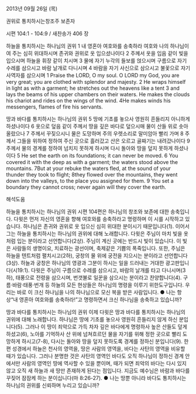 2013년 09월 26일 (목)

권위로 통치하시는창조주 보존자



시편 104:1 - 104:9 / 새찬송가 406 장


하늘을 통치하시는 하나님의 권위
1 내 영혼아 여호와를 송축하라 여호와 나의 하나님이여 주는 심히 위대하시며 존귀와 권위로 옷 입으셨나이다 2 주께서 옷을 입음 같이 빛을 입으시며 하늘을 휘장 같이 치시며 3 물에 자기 누각의 들보를 얹으시며 구름으로 자기 수레를 삼으시고 바람 날개로 다니시며 4 바람을 자기 사신으로 삼으시고 불꽃으로 자기 사역자를 삼으시며
1 Praise the LORD, O my soul. O LORD my God, you are very great; you are clothed with splendor and majesty. 2 He wraps himself in light as with a garment; he stretches out the heavens like a tent 3 and lays the beams of his upper chambers on their waters. He makes the clouds his chariot and rides on the wings of the wind. 4He makes winds his messengers, flames of fire his servants.

땅과 바다를 통치하시는 하나님의 권위
5 땅에 기초를 놓으사 영원히 흔들리지 아니하게 하셨나이다 6 옷으로 덮음 같이 주께서 땅을 깊은 바다로 덮으시매 물이 산들 위로 솟아올랐으나 7 주께서 꾸짖으시니 물은 도망하며 주의 우렛소리로 말미암아 빨리 가며 8 주께서 그들을 위하여 정하여 주신 곳으로 흘러갔고 산은 오르고 골짜기는 내려갔나이다 9 주께서 물의 경계를 정하여 넘치지 못하게 하시며 다시 돌아와 땅을 덮지 못하게 하셨나이다
5 He set the earth on its foundations; it can never be moved. 6 You covered it with the deep as with a garment; the waters stood above the mountains. 7But at your rebuke the waters fled, at the sound of your thunder they took to flight; 8they flowed over the mountains, they went down into the valleys, to the place you assigned for them. 9 You set a boundary they cannot cross; never again will they cover the earth.

해석도움





하늘을 통치하시는 하나님의 권위
시편 104편은 하나님의 창조와 보존에 대한 송축입니다. 다윗은 먼저 자신의 영혼을 향해 여호와를 송축하라고 명령하며 이 시를 시작하고 있습니다. 하나님은 존귀와 권위로 옷 입으신 심히 위대한 분이시기 때문입니다(1). 이어서 그는 하늘을 통치하시는 하나님의 권위에 대해 노래합니다. 다윗은 주님이 마치 빛을 옷처럼 입는 분이라고 선언합니다(2상). 주님이 계신 곳에는 반드시 빛이 있습니다. 이 빛은 사람들의 생명이요, 치료하는 광선이며, 축제같은 기쁨의 폭죽입니다. 또한, 주님은 하늘을 텐트처럼 펼치시고(2하), 궁창의 물 위에 궁전을 지으시는 분이라고 선언합니다(3상). 하늘과 궁창은 하나님의 영광과 그분이 하시는 일을 드러내는 거대한 광고판입니다(시19:1). 다윗은 주님이 구름으로 수레를 삼으시고, 바람의 날개를 타고 다니시며(3하), 태풍으로 전령을 삼으시며, 번갯불로 일꾼을 삼으시는 분이라고 찬양합니다(4). 구름·바람·태풍·번개 등 하늘의 모든 현상들은 하나님의 명령을 이루기 위한도구입니다. 우리는 바로 이 크신 하나님을 나의 하나님으로 모신 복을 받은 사람입니다.
● 나는 항상“내 영혼아 여호와를 송축하라!”고 명령하면서 크신 하나님을 송축하고 있습니까?

땅과 바다를 통치하시는 하나님의 권위
이제 다윗은 땅과 바다를 통치하시는 하나님의 권위에 대해 노래합니다. 하나님은 땅에 기초를 놓으사 영원히 흔들리지 않게 하신 분입니다(5). 그러나 이 땅이 죄악으로 가득 차자 깊은 바다에게 명령하사 높은 산들도 덮게 하셨고(6), 노아를 기억하사 산 위에 넘쳐흐르던 물을 자기를 위해 정한 곳으로 빨리 도망하게 하시고(7-8), 다시는 돌아와 땅을 덮지 못하도록 경계를 정하신 분입니다(9). 한편 성경에서 하늘은 천사의 영역을, 땅은 사람의 영역을, 바다는 사탄의 영역을 비유할 때가 있습니다. 그러나 분명한 것은 사탄의 영역인 바다도 오직 하나님이 정하신 경계 안에서만 사람의 영역인 땅에 역사할 수 있을 뿐이며, 때가 되면 죄악의 바다는 다시 있지 않고 오직 새 하늘과 새 땅만 존재하게 된다는 점입니다. 지금도 예수님은 바람과 바다를 꾸짖어 잠잠케 하는 분이십니다(마 8:26-27).
● 나는 땅뿐 아니라 바다도 통치하시는 하나님의 권위를 신뢰하며 누리고 있습니까?